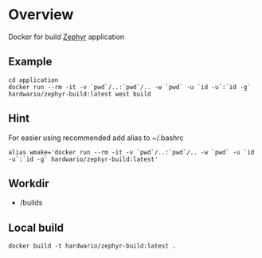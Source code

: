 # Overview

Docker for build [Zephyr](https://www.zephyrproject.org/) application

## Example

```
cd application
docker run --rm -it -v `pwd`/..:`pwd`/.. -w `pwd` -u `id -u`:`id -g` hardwario/zephyr-build:latest west build
```


## Hint
For easier using recommended add alias to ~/.bashrc
```
alias wmake='docker run --rm -it -v `pwd`/..:`pwd`/.. -w `pwd` -u `id -u`:`id -g` hardwario/zephyr-build:latest'
```

## Workdir
* /builds

## Local build

```
docker build -t hardwario/zephyr-build:latest .
```
